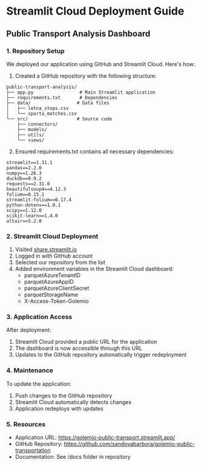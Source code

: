 # Streamlit Cloud Deployment Guide
## Public Transport Analysis Dashboard

### 1. Repository Setup
We deployed our application using GitHub and Streamlit Cloud. Here's how:

1. Created a GitHub repository with the following structure:
```
public-transport-analysis/
├── app.py                 # Main Streamlit application
├── requirements.txt       # Dependencies
├── data/                 # Data files
│   ├── letna_stops.csv
│   └── sparta_matches.csv
└── src/                  # Source code
    ├── connectors/
    ├── models/
    ├── utils/
    └── views/
```

2. Ensured requirements.txt contains all necessary dependencies:
```text
streamlit==1.31.1
pandas==2.2.0
numpy==1.26.3
duckdb==0.9.2
requests==2.31.0
beautifulsoup4==4.12.3
folium==0.15.1
streamlit-folium==0.17.4
python-dotenv==1.0.1
scipy==1.12.0
scikit-learn==1.4.0
altair==5.2.0
```

### 2. Streamlit Cloud Deployment

1. Visited [share.streamlit.io](https://share.streamlit.io)
2. Logged in with GitHub account
3. Selected our repository from the list
4. Added environment variables in the Streamlit Cloud dashboard:
   - parquetAzureTenantID
   - parquetAzureAppID
   - parquetAzureClientSecret
   - parquetStorageName
   - X-Access-Token-Golemio

### 3. Application Access

After deployment:
1. Streamlit Cloud provided a public URL for the application
2. The dashboard is now accessible through this URL
3. Updates to the GitHub repository automatically trigger redeployment

### 4. Maintenance

To update the application:
1. Push changes to the GitHub repository
2. Streamlit Cloud automatically detects changes
3. Application redeploys with updates

### 5. Resources

- Application URL: https://golemio-public-transport.streamlit.app/
- GitHub Repository: https://github.com/sandovabarbora/golemio-public-transportation
- Documentation: See /docs folder in repository